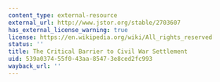 ```yaml
---
content_type: external-resource
external_url: http://www.jstor.org/stable/2703607
has_external_license_warning: true
license: https://en.wikipedia.org/wiki/All_rights_reserved
status: ''
title: The Critical Barrier to Civil War Settlement
uid: 539a0374-55f0-43aa-8547-3e8ced2fc993
wayback_url: ''
---
```

